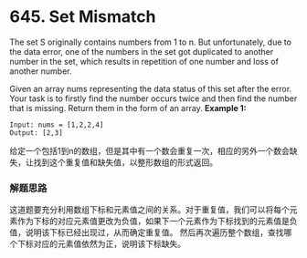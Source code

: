 # 645. Set Mismatch
The set S originally contains numbers from 1 to n. But unfortunately, due to the data error, one of the numbers in the set got duplicated to another number in the set, which results in repetition of one number and loss of another number.

Given an array nums representing the data status of this set after the error. Your task is to firstly find the number occurs twice and then find the number that is missing. Return them in the form of an array.
**Example 1:**
```
Input: nums = [1,2,2,4]
Output: [2,3]
```
给定一个包括1到n的数组，但是其中有一个数会重复一次，相应的另外一个数会缺失，让找到这个重复值和缺失值，以整形数组的形式返回。
### 解题思路
这道题要充分利用数组下标和元素值之间的关系。对于重复值，我们可以将每个元素作为下标的对应元素值更改为负值，如果下一个元素作为下标找到的元素值是负值，说明该下标已经出现过，从而确定重复值。
然后再次遍历整个数组，查找哪个下标对应的元素值依然为正，说明该下标缺失。